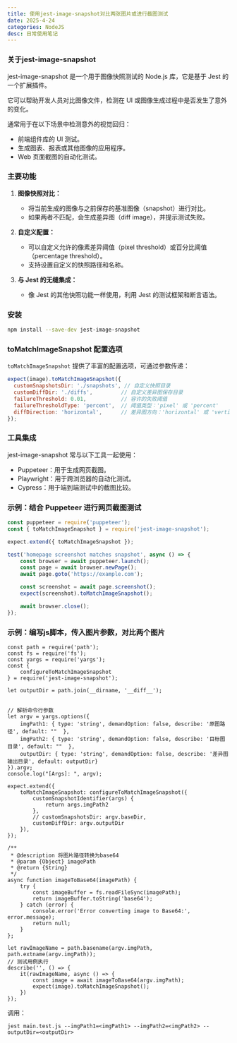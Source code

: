 ```yaml
---
title: 使用jest-image-snapshot对比两张图片或进行截图测试
date: 2025-4-24
categories: NodeJS
desc: 日常使用笔记
---
```


### 关于jest-image-snapshot

jest-image-snapshot 是一个用于图像快照测试的 Node.js 库，它是基于 Jest 的一个扩展插件。

它可以帮助开发人员对比图像文件，检测在 UI 或图像生成过程中是否发生了意外的变化。

通常用于在以下场景中检测意外的视觉回归：

- 前端组件库的 UI 测试。
- 生成图表、报表或其他图像的应用程序。
- Web 页面截图的自动化测试。

### 主要功能

1. **图像快照对比：**
   - 将当前生成的图像与之前保存的基准图像（snapshot）进行对比。
   - 如果两者不匹配，会生成差异图（diff image），并提示测试失败。

2. **自定义配置：**
   - 可以自定义允许的像素差异阈值（pixel threshold）或百分比阈值（percentage threshold）。
   - 支持设置自定义的快照路径和名称。

3. **与 Jest 的无缝集成：**
   - 像 Jest 的其他快照功能一样使用，利用 Jest 的测试框架和断言语法。

### 安装

```bash
npm install --save-dev jest-image-snapshot
```

### toMatchImageSnapshot 配置选项

`toMatchImageSnapshot` 提供了丰富的配置选项，可通过参数传递：

```javascript
expect(image).toMatchImageSnapshot({
  customSnapshotsDir: './snapshots', // 自定义快照目录
  customDiffDir: './diffs',         // 自定义差异图保存目录
  failureThreshold: 0.01,           // 容许的失败阈值
  failureThresholdType: 'percent',  // 阈值类型：'pixel' 或 'percent'
  diffDirection: 'horizontal',      // 差异图方向：'horizontal' 或 'vertical'
});
```

### 工具集成

jest-image-snapshot 常与以下工具一起使用：

- Puppeteer：用于生成网页截图。
- Playwright：用于跨浏览器的自动化测试。
- Cypress：用于端到端测试中的截图比较。

### 示例：结合 Puppeteer 进行网页截图测试

```javascript
const puppeteer = require('puppeteer');
const { toMatchImageSnapshot } = require('jest-image-snapshot');

expect.extend({ toMatchImageSnapshot });

test('homepage screenshot matches snapshot', async () => {
    const browser = await puppeteer.launch();
    const page = await browser.newPage();
    await page.goto('https://example.com');

    const screenshot = await page.screenshot();
    expect(screenshot).toMatchImageSnapshot();

    await browser.close();
});
```


### 示例：编写js脚本，传入图片参数，对比两个图片

```
const path = require('path');
const fs = require('fs');
const yargs = require('yargs');
const {
    configureToMatchImageSnapshot
} = require('jest-image-snapshot');

let outputDir = path.join(__dirname, '__diff__');


// 解析命令行参数
let argv = yargs.options({
    imgPath1: { type: 'string', demandOption: false, describe: '原图路径', default: ""  },
    imgPath2: { type: 'string', demandOption: false, describe: '目标图目录', default: ""  },
    outputDir: { type: 'string', demandOption: false, describe: '差异图输出目录', default: outputDir}
}).argv;
console.log("[Args]: ", argv);

expect.extend({
    toMatchImageSnapshot: configureToMatchImageSnapshot({
        customSnapshotIdentifier(args) {
            return args.imgPath2
        },
        // customSnapshotsDir: argv.baseDir,
        customDiffDir: argv.outputDir
    }),
});

/**
 * @description 将图片路径转换为base64
 * @param {Object} imagePath
 * @return {String}
 */
async function imageToBase64(imagePath) {
    try {
        const imageBuffer = fs.readFileSync(imagePath);
        return imageBuffer.toString('base64');
    } catch (error) {
        console.error('Error converting image to Base64:', error.message);
        return null;
    }
};

let rawImageName = path.basename(argv.imgPath, path.extname(argv.imgPath));
// 测试用例执行
describe('', () => {
    it(rawImageName, async () => {
        const image = await imageToBase64(argv.imgPath);
        expect(image).toMatchImageSnapshot();
    })
});
```


调用：

```shell
jest main.test.js --imgPath1=<imgPath1> --imgPath2=<imgPath2> --outputDir=<outputDir>
```